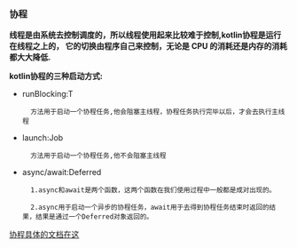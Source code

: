 
### 协程

**线程是由系统去控制调度的，所以线程使用起来比较难于控制,kotlin协程是运行在线程之上的，
它的切换由程序自己来控制，无论是 CPU 的消耗还是内存的消耗都大大降低.**

**kotlin协程的三种启动方式:**

- runBlocking:T

        方法用于启动一个协程任务,他会阻塞主线程，协程任务执行完毕以后，才会去执行主线程

- launch:Job

        方法用于启动一个协程任务,他不会阻塞主线程

- async/await:Deferred

        1.async和await是两个函数，这两个函数在我们使用过程中一般都是成对出现的。

        2.async用于启动一个异步的协程任务，await用于去得到协程任务结束时返回的结果，结果是通过一个Deferred对象返回的。

[协程具体的文档在这](https://github.com/Kotlin/kotlinx.coroutines/blob/master/coroutines-guide.md)